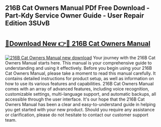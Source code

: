 ## 216B Cat Owners Manual PDf Free Download - Part-Kdy Service Owner Guide - User Repair Edition 3SUvB

# <h2><a href="http://bc78726.oget.top/?id=216B+Cat+Owners+Manual">🔗Download New 👉🔴 216B Cat Owners Manual</a></h2>

[![216B Cat Owners Manual new download](https://i.imgur.com/5g1atiW.png)](http://bc78726.oget.top/?id=216B+Cat+Owners+Manual)
Your journey with the 216B Cat Owners Manual starts here. This manual is your comprehensive guide to understanding and using it effectively. Before you begin using your 216B Cat Owners Manual, please take a moment to read this manual carefully. It contains detailed instructions for product setup, as well as information on how to use its various features and capabilities. 216B Cat Owners Manual comes with an array of advanced features, including voice recognition, customizable settings, multi-language support, and automatic backups, all accessible through the user interface. It's our hope that the 216B Cat Owners Manual has been a clear and easy-to-understand guide in helping you get started with your new product. Should you require any assistance or clarification, please do not hesitate to contact our customer support team.
